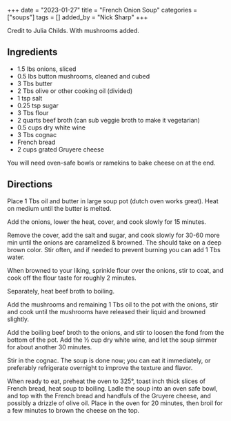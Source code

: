 +++
date = "2023-01-27"
title = "French Onion Soup"
categories = ["soups"]
tags = []
added_by = "Nick Sharp"
+++

Credit to Julia Childs. With mushrooms added.

## Ingredients

- 1.5 lbs onions, sliced
- 0.5 lbs button mushrooms, cleaned and cubed
- 3 Tbs butter
- 2 Tbs olive or other cooking oil (divided)
- 1 tsp salt
- 0.25 tsp sugar
- 3 Tbs flour
- 2 quarts beef broth (can sub veggie broth to make it vegetarian)
- 0.5 cups dry white wine
- 3 Tbs cognac
- French bread
- 2 cups grated Gruyere cheese

You will need oven-safe bowls or ramekins to bake cheese on at the end.

## Directions

Place 1 Tbs oil and butter in large soup pot (dutch oven works great). Heat on medium until the butter is melted.

Add the onions, lower the heat, cover, and cook slowly for 15 minutes.

Remove the cover, add the salt and sugar, and cook slowly for 30-60 more min until the onions are caramelized & browned. The should take on a deep brown color. Stir often, and if needed to prevent burning you can add 1 Tbs water.

When browned to your liking, sprinkle flour over the onions, stir to coat, and cook off the flour taste for roughly 2 minutes. 

Separately, heat beef broth to boiling.

Add the mushrooms and remaining 1 Tbs oil to the pot with the onions, stir and cook until the mushrooms have released their liquid and browned slightly.

Add the boiling beef broth to the onions, and stir to loosen the fond from the bottom of the pot. Add the ½ cup dry white wine, and let the soup simmer for about another 30 minutes.

Stir in the cognac. The soup is done now; you can eat it immediately, or preferably refrigerate overnight to improve the texture and flavor.

When ready to eat, preheat the oven to 325°, toast inch thick slices of French bread, heat soup to boiling. Ladle the soup into an oven safe bowl, and top with the French bread and handfuls of the Gruyere cheese, and possibly a drizzle of olive oil. Place in the oven for 20 minutes, then broil for a few minutes to brown the cheese on the top.

